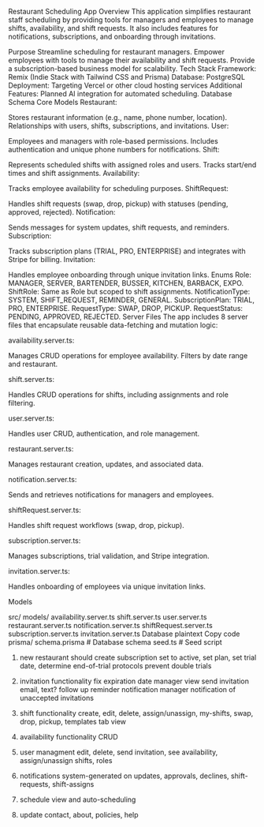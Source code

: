 Restaurant Scheduling App
Overview
This application simplifies restaurant staff scheduling by providing tools for managers and employees to manage shifts, availability, and shift requests. It also includes features for notifications, subscriptions, and onboarding through invitations.

Purpose
Streamline scheduling for restaurant managers.
Empower employees with tools to manage their availability and shift requests.
Provide a subscription-based business model for scalability.
Tech Stack
Framework: Remix (Indie Stack with Tailwind CSS and Prisma)
Database: PostgreSQL
Deployment: Targeting Vercel or other cloud hosting services
Additional Features: Planned AI integration for automated scheduling.
Database Schema
Core Models
Restaurant:

Stores restaurant information (e.g., name, phone number, location).
Relationships with users, shifts, subscriptions, and invitations.
User:

Employees and managers with role-based permissions.
Includes authentication and unique phone numbers for notifications.
Shift:

Represents scheduled shifts with assigned roles and users.
Tracks start/end times and shift assignments.
Availability:

Tracks employee availability for scheduling purposes.
ShiftRequest:

Handles shift requests (swap, drop, pickup) with statuses (pending, approved, rejected).
Notification:

Sends messages for system updates, shift requests, and reminders.
Subscription:

Tracks subscription plans (TRIAL, PRO, ENTERPRISE) and integrates with Stripe for billing.
Invitation:

Handles employee onboarding through unique invitation links.
Enums
Role: MANAGER, SERVER, BARTENDER, BUSSER, KITCHEN, BARBACK, EXPO.
ShiftRole: Same as Role but scoped to shift assignments.
NotificationType: SYSTEM, SHIFT_REQUEST, REMINDER, GENERAL.
SubscriptionPlan: TRIAL, PRO, ENTERPRISE.
RequestType: SWAP, DROP, PICKUP.
RequestStatus: PENDING, APPROVED, REJECTED.
Server Files
The app includes 8 server files that encapsulate reusable data-fetching and mutation logic:

availability.server.ts:

Manages CRUD operations for employee availability.
Filters by date range and restaurant.

shift.server.ts:

Handles CRUD operations for shifts, including assignments and role filtering.

user.server.ts:

Handles user CRUD, authentication, and role management.

restaurant.server.ts:

Manages restaurant creation, updates, and associated data.

notification.server.ts:

Sends and retrieves notifications for managers and employees.

shiftRequest.server.ts:

Handles shift request workflows (swap, drop, pickup).

subscription.server.ts:

Manages subscriptions, trial validation, and Stripe integration.

invitation.server.ts:

Handles onboarding of employees via unique invitation links.

Models

src/
  models/
    availability.server.ts
    shift.server.ts
    user.server.ts
    restaurant.server.ts
    notification.server.ts
    shiftRequest.server.ts
    subscription.server.ts
    invitation.server.ts
Database
plaintext
Copy code
prisma/
  schema.prisma               # Database schema
  seed.ts                     # Seed script


1) new restaurant should create subscription
    set to active, set plan, set trial date, determine end-of-trial protocols
    prevent double trials

2) invitation functionality
    fix expiration date
    manager view send invitation
    email, text?
    follow up reminder notification
    manager notification of unaccepted invitations

3) shift functionality
    create, edit, delete, assign/unassign, my-shifts, swap, drop, pickup, templates
    tab view

4) availability functionality
    CRUD

5) user managment
    edit, delete, send invitation, see availability, assign/unassign shifts, roles

6) notifications
    system-generated on updates, approvals, declines, shift-requests, shift-assigns

7) schedule view and auto-scheduling

8) update contact, about, policies, help









